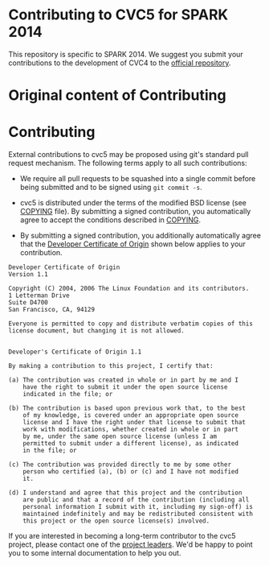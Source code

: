 Contributing to CVC5 for SPARK 2014
===================================

This repository is specific to SPARK 2014. We suggest you submit your
contributions to the development of CVC4 to the [official
repository](https://github.com/cvc5/cvc5).

Original content of Contributing
=================================

# Contributing

External contributions to cvc5 may be proposed using git's standard pull request
mechanism.  The following terms apply to all such contributions:

- We require all pull requests to be squashed into a single commit before
  being submitted and to be signed using `git commit -s`.

- cvc5 is distributed under the terms of the modified BSD license (see
  [COPYING](https://github.com/cvc5/cvc5/blob/main/COPYING) file).  By
  submitting a signed contribution, you automatically agree to accept the conditions
  described in [COPYING](https://github.com/cvc5/cvc5/blob/main/COPYING).

- By submitting a signed contribution, you additionally automatically agree
  that the [Developer Certificate of Origin](https://developercertificate.org)
  shown below applies to your contribution.

```
Developer Certificate of Origin
Version 1.1

Copyright (C) 2004, 2006 The Linux Foundation and its contributors.
1 Letterman Drive
Suite D4700
San Francisco, CA, 94129

Everyone is permitted to copy and distribute verbatim copies of this
license document, but changing it is not allowed.


Developer's Certificate of Origin 1.1

By making a contribution to this project, I certify that:

(a) The contribution was created in whole or in part by me and I
    have the right to submit it under the open source license
    indicated in the file; or

(b) The contribution is based upon previous work that, to the best
    of my knowledge, is covered under an appropriate open source
    license and I have the right under that license to submit that
    work with modifications, whether created in whole or in part
    by me, under the same open source license (unless I am
    permitted to submit under a different license), as indicated
    in the file; or

(c) The contribution was provided directly to me by some other
    person who certified (a), (b) or (c) and I have not modified
    it.

(d) I understand and agree that this project and the contribution
    are public and that a record of the contribution (including all
    personal information I submit with it, including my sign-off) is
    maintained indefinitely and may be redistributed consistent with
    this project or the open source license(s) involved.
```

If you are interested in becoming a long-term contributor to the cvc5 project,
please contact one of the
[project leaders](https://cvc5.github.io/people.html#project-leaders).
We'd be happy to point you to some internal documentation to help you out.
